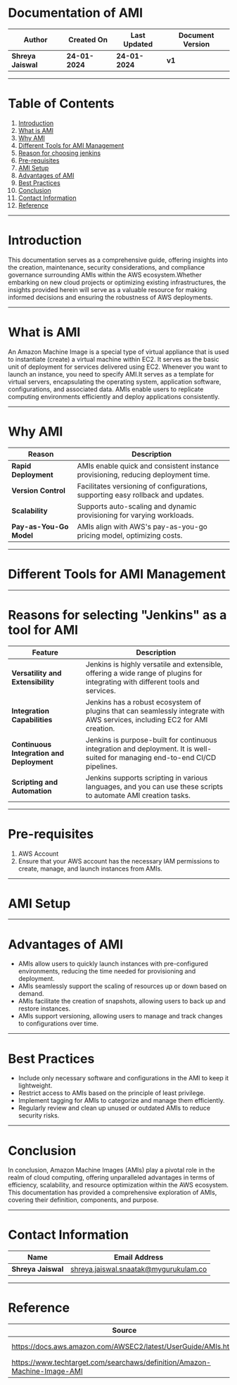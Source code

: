 # Documentation of AMI

| **Author** | **Created On** | **Last Updated** | **Document Version** |
| ---------- | -------------- | ---------------- | -------------------- |
| **Shreya Jaiswal** | **24-01-2024** | **24-01-2024** | **v1** |

***

# Table of Contents

1. [Introduction](https://github.com/avengers-p7/Documentation/edit/main/Application_CI/Design/AMI.md#introduction)
2. [What is AMI](https://github.com/avengers-p7/Documentation/edit/main/Application_CI/Design/AMI.md#whatisAMI)
3. [Why AMI](https://github.com/avengers-p7/Documentation/edit/main/Application_CI/Design/AMI.md#whyAMI)
4. [Different Tools for AMI Management](https://github.com/avengers-p7/Documentation/edit/main/Application_CI/Design/AMI.md#DifferentTools)
5. [Reason for choosing jenkins](https://github.com/avengers-p7/Documentation/edit/main/Application_CI/Design/AMI.md#Jenkins)
6. [Pre-requisites](https://github.com/avengers-p7/Documentation/edit/main/Application_CI/Design/AMI.md#pre-requisites)
7. [AMI Setup](https://github.com/avengers-p7/Documentation/edit/main/Application_CI/Design/AMI.md#AMIsetup)
8. [Advantages of AMI](https://github.com/avengers-p7/Documentation/edit/main/Application_CI/Design/AMI.md#Advantages)
9. [Best Practices](https://github.com/avengers-p7/Documentation/edit/main/Application_CI/Design/AMI.md#BestPractices)
10. [Conclusion](https://github.com/avengers-p7/Documentation/edit/main/Application_CI/Design/AMI.md#conclusion)
11. [Contact Information](https://github.com/avengers-p7/Documentation/edit/main/Application_CI/Design/AMI.md#contactinformation)
12. [Reference](https://github.com/avengers-p7/Documentation/edit/main/Application_CI/Design/AMI.md#reference)

***

# Introduction

This documentation serves as a comprehensive guide, offering insights into the creation, maintenance, security considerations, and compliance governance surrounding AMIs within the AWS ecosystem.Whether embarking on new cloud projects or optimizing existing infrastructures, the insights provided herein will serve as a valuable resource for making informed decisions and ensuring the robustness of AWS deployments.

***

# What is AMI

An Amazon Machine Image is a special type of virtual appliance that is used to instantiate (create) a virtual machine within EC2. It serves as the basic unit of deployment for services delivered using EC2. Whenever you want to launch an instance, you need to specify AMI.It serves as a template for virtual servers, encapsulating the operating system, application software, configurations, and associated data. AMIs enable users to replicate computing environments efficiently and deploy applications consistently.

***

# Why AMI

| **Reason** | **Description** |
| ---------- | --------------- |
| **Rapid Deployment** | AMIs enable quick and consistent instance provisioning, reducing deployment time. |
| **Version Control** | Facilitates versioning of configurations, supporting easy rollback and updates. |
| **Scalability** | Supports auto-scaling and dynamic provisioning for varying workloads. |
| **Pay-as-You-Go Model** | AMIs align with AWS's pay-as-you-go pricing model, optimizing costs. |


***

# Different Tools for AMI Management

***

# Reasons for selecting "Jenkins" as a tool for AMI

| **Feature** | **Description** |
| ----------- | --------------- |
| **Versatility and Extensibility** | Jenkins is highly versatile and extensible, offering a wide range of plugins for integrating with different tools and services. |
| **Integration Capabilities** | Jenkins has a robust ecosystem of plugins that can seamlessly integrate with AWS services, including EC2 for AMI creation. |
| **Continuous Integration and Deployment** | Jenkins is purpose-built for continuous integration and deployment. It is well-suited for managing end-to-end CI/CD pipelines. |
| **Scripting and Automation** | Jenkins supports scripting in various languages, and you can use these scripts to automate AMI creation tasks. |

***

# Pre-requisites

1. AWS Account
2. Ensure that your AWS account has the necessary IAM permissions to create, manage, and launch instances from AMIs.

***

# AMI Setup

***

# Advantages of AMI

- AMIs allow users to quickly launch instances with pre-configured environments, reducing the time needed for provisioning and deployment.
- AMIs seamlessly support the scaling of resources up or down based on demand.
- AMIs facilitate the creation of snapshots, allowing users to back up and restore instances.
- AMIs support versioning, allowing users to manage and track changes to configurations over time.

***

# Best Practices

- Include only necessary software and configurations in the AMI to keep it lightweight.
- Restrict access to AMIs based on the principle of least privilege.
- Implement tagging for AMIs to categorize and manage them efficiently.
- Regularly review and clean up unused or outdated AMIs to reduce security risks.

***

# Conclusion

In conclusion, Amazon Machine Images (AMIs) play a pivotal role in the realm of cloud computing, offering unparalleled advantages in terms of efficiency, scalability, and resource optimization within the AWS ecosystem. This documentation has provided a comprehensive exploration of AMIs, covering their definition, components, and purpose. 

***

# Contact Information

| **Name** | **Email Address** |
| -------- | ----------------- |
| **Shreya Jaiswal** | shreya.jaiswal.snaatak@mygurukulam.co |

***

# Reference

| **Source** | **Description** |
| ---------- | --------------- |
| https://docs.aws.amazon.com/AWSEC2/latest/UserGuide/AMIs.html | Documentation Link |                 
| https://www.techtarget.com/searchaws/definition/Amazon-Machine-Image-AMI | Concept of AMI |

